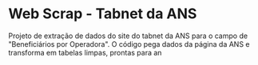 # Web Scrap - Tabnet da ANS

Projeto de extração de dados do site do tabnet da ANS para o campo de "Beneficiários por Operadora". O código pega dados da página da ANS e transforma em tabelas limpas, prontas para an
